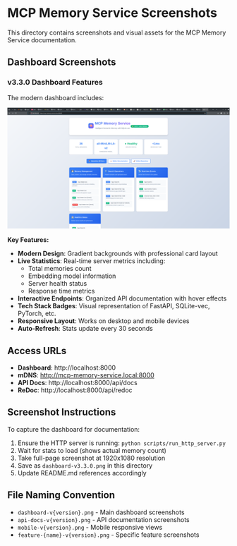# MCP Memory Service Screenshots

This directory contains screenshots and visual assets for the MCP Memory Service documentation.

## Dashboard Screenshots

### v3.3.0 Dashboard Features

The modern dashboard includes:

![Dashboard Layout](dashboard-v3.3.0-preview.png)

**Key Features:**
- **Modern Design**: Gradient backgrounds with professional card layout
- **Live Statistics**: Real-time server metrics including:
  - Total memories count
  - Embedding model information  
  - Server health status
  - Response time metrics
- **Interactive Endpoints**: Organized API documentation with hover effects
- **Tech Stack Badges**: Visual representation of FastAPI, SQLite-vec, PyTorch, etc.
- **Responsive Layout**: Works on desktop and mobile devices
- **Auto-Refresh**: Stats update every 30 seconds

## Access URLs

- **Dashboard**: http://localhost:8000
- **mDNS**: http://mcp-memory-service.local:8000  
- **API Docs**: http://localhost:8000/api/docs
- **ReDoc**: http://localhost:8000/api/redoc

## Screenshot Instructions

To capture the dashboard for documentation:

1. Ensure the HTTP server is running: `python scripts/run_http_server.py`
2. Wait for stats to load (shows actual memory count)
3. Take full-page screenshot at 1920x1080 resolution
4. Save as `dashboard-v3.3.0.png` in this directory
5. Update README.md references accordingly

## File Naming Convention

- `dashboard-v{version}.png` - Main dashboard screenshots
- `api-docs-v{version}.png` - API documentation screenshots  
- `mobile-v{version}.png` - Mobile responsive views
- `feature-{name}-v{version}.png` - Specific feature screenshots